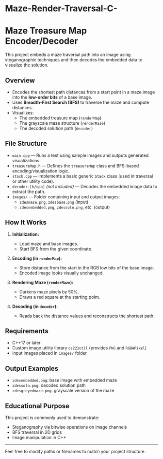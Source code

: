 # Maze-Render-Traversal-C-
# Maze Treasure Map Encoder/Decoder

This project embeds a maze traversal path into an image using steganographic techniques and then decodes the embedded data to visualize the solution.

## Overview

- Encodes the shortest path distances from a start point in a maze image into the **low-order bits** of a base image.
- Uses **Breadth-First Search (BFS)** to traverse the maze and compute distances.
- Visualizes:
  - The embedded treasure map (`renderMap`)
  - The grayscale maze structure (`renderMaze`)
  - The decoded solution path (`decoder`)

## File Structure

- `main.cpp` — Runs a test using sample images and outputs generated visualizations.
- `treasureMap.h` — Defines the `treasureMap` class and BFS-based encoding/visualization logic.
- `stack.cpp` — Implements a basic generic `Stack` class (used in traversal or other utility code).
- `decoder.[h/cpp]` *(not included)* — Decodes the embedded image data to extract the path.
- `images/` — Folder containing input and output images:
  - `zdesmaze.png`, `zdesbase.png` (input)
  - `zdesembedded.png`, `zdessoln.png`, etc. (output)

## How It Works

1. **Initialization:**
   - Load maze and base images.
   - Start BFS from the given coordinate.
   
2. **Encoding (in `renderMap`):**
   - Store distance from the start in the RGB low bits of the base image.
   - Encoded image looks visually unchanged.

3. **Rendering Maze (`renderMaze`):**
   - Darkens maze pixels by 50%.
   - Draws a red square at the starting point.

4. **Decoding (in `decoder`):**
   - Reads back the distance values and reconstructs the shortest path.

## Requirements

- C++17 or later
- Custom image utility library `cs221util` (provides `PNG` and `RGBAPixel`)
- Input images placed in `images/` folder

## Output Examples

- `zdesembedded.png`: base image with embedded maze
- `zdessoln.png`: decoded solution path
- `zdesgreyedmaze.png`: grayscale version of the maze

## Educational Purpose

This project is commonly used to demonstrate:
- Steganography via bitwise operations on image channels
- BFS traversal in 2D grids
- Image manipulation in C++

---

Feel free to modify paths or filenames to match your project structure.
